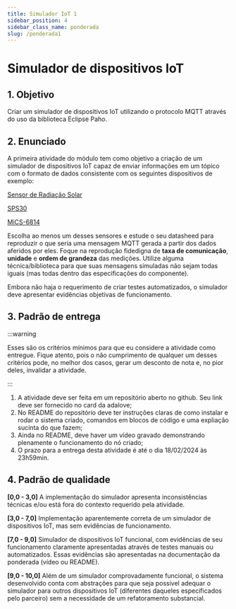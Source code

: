 ```yaml
---
title: Simulador IoT 1
sidebar_position: 4
sidebar_class_name: ponderada
slug: /ponderada1
---
```


# Simulador de dispositivos IoT

## 1. Objetivo

Criar um simulador de dispositivos IoT utilizando o protocolo MQTT através do
uso da biblioteca Eclipse Paho.

## 2. Enunciado

A primeira atividade do módulo tem como objetivo a criação de um simulador de
dispositivos IoT capaz de enviar informações em um tópico com o formato de
dados consistente com os seguintes dispositivos de exemplo:

[Sensor de Radiação
Solar](https://sigmasensors.com.br/produtos/sensor-de-radiacao-solar-sem-fio-hobonet-rxw-lib-900)

[SPS30](https://www.alldatasheet.com/view.jsp?Searchword=Sps30%20datasheet&gad_source=1&gclid=CjwKCAiA7t6sBhAiEiwAsaieYhkbnMeIYLDdvsNp4culvHNBwikKTM4QvT16S8ImRQTC9o1Dl6LQ-BoCe8cQAvD_BwE)

[MiCS-6814](https://datasheetspdf.com/pdf/1350171/SGX/MiCS-6814/1)

Escolha ao menos um desses sensores e estude o seu datasheed para reproduzir o
que seria uma mensagem MQTT gerada a partir dos dados aferidos por eles. Foque
na reprodução fidedigna de **taxa de comunicação**, **unidade** e **ordem de
grandeza** das medições. Utilize alguma técnica/biblioteca para que suas
mensagens simuladas não sejam todas iguais (mas todas dentro das especificações
do componente).

Embora não haja o requerimento de criar testes automatizados, o simulador deve
apresentar evidências objetivas de funcionamento.

## 3. Padrão de entrega

:::warning

Esses são os critérios mínimos para que eu considere a atividade como entregue.
Fique atento, pois o não cumprimento de qualquer um desses critérios pode, no
melhor dos casos, gerar um desconto de nota e, no pior deles, invalidar a
atividade.

:::

1. A atividade deve ser feita em um repositório aberto no github. Seu link deve
   ser fornecido no card da adalove;
2. No README do repositório deve ter instruções claras de como instalar e rodar
   o sistema criado, comandos em blocos de código e uma expliação sucinta do
   que fazem;
3. Ainda no README, deve haver um vídeo gravado demonstrando plenamente o
   funcionamento do nó criado;
4. O prazo para a entrega desta atividade é até o dia 18/02/2024 às 23h59min.

## 4. Padrão de qualidade

**[0,0 - 3,0]**
A implementação do simulador apresenta inconsistências técnicas
e/ou está fora do contexto requerido pela atividade.

**[3,0 - 7,0]**
Implementação aparentemente correta de um simulador de dispositivos IoT, mas
sem evidências de funcionamento.

**[7,0 - 9,0]**
Simulador de dispositivos IoT funcional, com evidências de seu funcionamento
claramente apresentadas através de testes manuais ou automatizados. Essas
evidências são apresentadas na documentação da ponderada (vídeo ou README).

**[9,0 - 10,0]**
Além de um simulador comprovadamente funcional, o sistema desenvolvido conta
com abstrações para que seja possível adequar o simulador para outros
dispositivos IoT (diferentes daqueles especificados pelo parceiro) sem a
necessidade de um refatoramento substancial.
